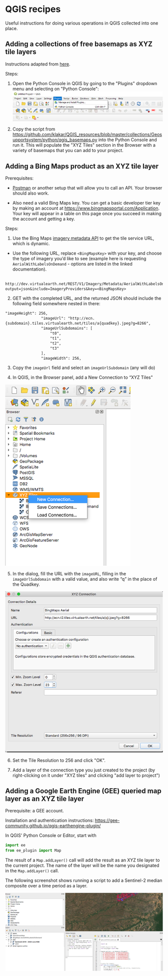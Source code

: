# QGIS recipes

Useful instructions for doing various operations in QGIS collected into one place.

## Adding a collections of free basemaps as XYZ tile layers

Instructions adapted from [here](https://opengislab.com/blog/2018/4/15/add-basemaps-in-qgis-30).

Steps:

1. Open the Python Console in QGIS by going to the "Plugins" dropdown menu and selecting on "Python Console":
  ![Screenshot of QGIS's Plugins menu](../figures/QGIS_python_console.png)

2. Copy the script from https://github.com/klakar/QGIS_resources/blob/master/collections/Geosupportsystem/python/qgis_basemaps.py into the Python Console and run it. This will populate the "XYZ Tiles" section in the Browser with a variety of basemaps that you can add to your project.

## Adding a Bing Maps product as an XYZ tile layer

Prerequisites:

- [Postman](https://www.postman.com/) or another setup that will allow you to call an API. Your browser should also work.

- Also need a valid Bing Maps key. You can get a basic developer tier key by making an account at https://www.bingmapsportal.com/Application. Your key will appear in a table on this page once you succeed in making the account and getting a key.

Steps:

1. Use the Bing Maps [imagery metadata API](https://docs.microsoft.com/en-us/bingmaps/rest-services/imagery/get-imagery-metadata) to get the tile service URL, which is dynamic. 
  - Use the following URL, replace `<BingMapsKey>` with your key, and choose the type of imagery you’d like to see (example here is requesting `AerialWithLabelsOnDemand` - options are listed in the linked documentation). 
  ```
    http://dev.virtualearth.net/REST/V1/Imagery/Metadata/AerialWithLabelsOnDemand?output=json&include=ImageryProviders&key=<BingMapsKey>
  ```

2. GET with the completed URL, and the returned JSON should include the following field somewhere nested in there:
  ```
  "imageHeight": 256,
                  "imageUrl": "http://ecn.{subdomain}.tiles.virtualearth.net/tiles/a{quadkey}.jpeg?g=8266",
                  "imageUrlSubdomains": [
                      "t0",
                      "t1",
                      "t2",
                      "t3"
                  ],
                  "imageWidth": 256,
  ```

3. Copy the `imageUrl` field and select an `imageUrlSubdomain` (any will do)

4. In QGIS, in the Browser panel, add a New Connection to “XYZ Tiles" 

  ![Screenshot of QGIS's Browser panel, selecting New Connection for XYZ Tiles](../figures/QGIS_new_connection_XYZ_tile.png)

5. In the dialog, fill the URL with the `imageURL`, filling in the `imageUrlSubdomain` with a valid value, and also write “q” in the place of the Quadkey. 

  ![Screenshot showing how to fill out the URL to connect to Bing Maps' service](../figures/QGIS_XYZ_tile_url.png)
  
6. Set the Tile Resolution to 256 and click "OK".

7. Add a layer of the connection type you just created to the project (by right-clicking on it under "XYZ tiles" and clicking "add layer to project")


## Adding a Google Earth Engine (GEE) queried map layer as an XYZ tile layer

Prerequisite: a GEE account. 

Installation and authentication instructions:
https://gee-community.github.io/qgis-earthengine-plugin/

In QGIS' Python Console or Editor, start with 

```python
import ee
from ee_plugin import Map
```

The result of a `Map.addLayer()` call will add the result as an XYZ tile layer to the current project. The name of the layer will be the name you designated in the `Map.addLayer()` call.

The following screenshot shows running a script to add a Sentinel-2 median composite over a time period as a layer.

![Screenshot of QGIS demo'ing the result of adding a layer from a GEE query](../figures/QGIS_GEE_plugin.png)

